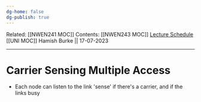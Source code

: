 ```yaml
---
dg-home: false
dg-publish: true
---
```

Related: [[NWEN241 MOC]]
Contents: [[NWEN243 MOC]]
[Lecture Schedule](https://ecs.wgtn.ac.nz/Courses/NWEN243_2023T2/LectureSchedule)
[[UNI MOC]]
Hamish Burke || 17-07-2023
***

# Carrier Sensing Multiple Access

- Each node can listen to the link 'sense' if there's a carrier, and if the links busy

